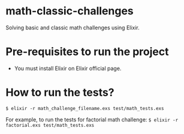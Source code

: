 # math-classic-challenges
Solving basic and classic math challenges using Elixir.

# Pre-requisites to run the project
  - You must install Elixir on Elixir official page.

# How to run the tests?
`$ elixir -r math_challenge_filename.exs test/math_tests.exs`

For example, to run the tests for factorial math challenge:
`$ elixir -r factorial.exs test/math_tests.exs`
